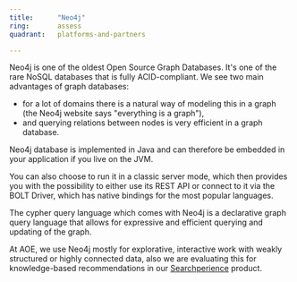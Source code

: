 ```yaml
---
title:      "Neo4j"
ring:       assess
quadrant:   platforms-and-partners

---
```

Neo4j is one of the oldest Open Source Graph Databases. It's one of the rare NoSQL databases that is fully ACID-compliant. We see two main advantages of graph databases:

* for a lot of domains there is a natural way of modeling this in a graph (the Neo4j website says "everything is a graph"),
* and querying relations between nodes is very efficient in a graph database.

Neo4j database is implemented in Java and can therefore be embedded in your application if you live on the JVM.

You can also choose to run it in a classic server mode, which then provides you with the possibility to either use its REST API or connect to it via the BOLT Driver, which has native bindings for the most popular languages.

The cypher query language which comes with Neo4j is a declarative graph query language that allows for expressive and efficient querying and updating of the graph.

At AOE, we use Neo4j mostly for explorative, interactive work with weakly structured or highly connected data, also we are evaluating this for knowledge-based recommendations in our [Searchperience](http://www.searchperience.de/home.html) product.

